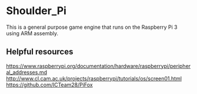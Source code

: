 # Shoulder_Pi
This is a general purpose game engine that runs on the Raspberry Pi 3 using ARM assembly.

## Helpful resources
https://www.raspberrypi.org/documentation/hardware/raspberrypi/peripheral_addresses.md
http://www.cl.cam.ac.uk/projects/raspberrypi/tutorials/os/screen01.html
https://github.com/ICTeam28/PiFox
